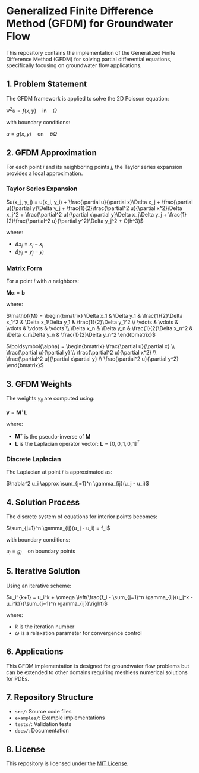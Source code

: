 # Generalized Finite Difference Method (GFDM) for Groundwater Flow

This repository contains the implementation of the Generalized Finite Difference Method (GFDM) for solving partial differential equations, specifically focusing on groundwater flow applications.

## 1. Problem Statement
The GFDM framework is applied to solve the 2D Poisson equation:

$\nabla^2 u = f(x, y) \quad \text{in} \quad \Omega$

with boundary conditions:

$u = g(x, y) \quad \text{on} \quad \partial\Omega$

## 2. GFDM Approximation
For each point $i$ and its neighboring points $j$, the Taylor series expansion provides a local approximation.

### Taylor Series Expansion
$u(x_j, y_j) = u(x_i, y_i) + \frac{\partial u}{\partial x}\Delta x_j + \frac{\partial u}{\partial y}\Delta y_j + \frac{1}{2}\frac{\partial^2 u}{\partial x^2}\Delta x_j^2 + \frac{\partial^2 u}{\partial x\partial y}\Delta x_j\Delta y_j + \frac{1}{2}\frac{\partial^2 u}{\partial y^2}\Delta y_j^2 + O(h^3)$

where:
- $\Delta x_j = x_j - x_i$
- $\Delta y_j = y_j - y_i$

### Matrix Form
For a point $i$ with $n$ neighbors:

$\mathbf{M}\boldsymbol{\alpha} = \mathbf{b}$

where:

$\mathbf{M} = \begin{bmatrix}
\Delta x_1 & \Delta y_1 & \frac{1}{2}\Delta x_1^2 & \Delta x_1\Delta y_1 & \frac{1}{2}\Delta y_1^2 \\
\vdots & \vdots & \vdots & \vdots & \vdots \\
\Delta x_n & \Delta y_n & \frac{1}{2}\Delta x_n^2 & \Delta x_n\Delta y_n & \frac{1}{2}\Delta y_n^2
\end{bmatrix}$

$\boldsymbol{\alpha} = \begin{bmatrix}
\frac{\partial u}{\partial x} \\
\frac{\partial u}{\partial y} \\
\frac{\partial^2 u}{\partial x^2} \\
\frac{\partial^2 u}{\partial x\partial y} \\
\frac{\partial^2 u}{\partial y^2}
\end{bmatrix}$

## 3. GFDM Weights
The weights $\gamma_{ij}$ are computed using:

$\boldsymbol{\gamma} = \mathbf{M}^+ \mathbf{L}$

where:
- $\mathbf{M}^+$ is the pseudo-inverse of $\mathbf{M}$
- $\mathbf{L}$ is the Laplacian operator vector: $\mathbf{L} = [0, 0, 1, 0, 1]^T$

### Discrete Laplacian
The Laplacian at point $i$ is approximated as:

$\nabla^2 u_i \approx \sum_{j=1}^n \gamma_{ij}(u_j - u_i)$

## 4. Solution Process
The discrete system of equations for interior points becomes:

$\sum_{j=1}^n \gamma_{ij}(u_j - u_i) = f_i$

with boundary conditions:

$u_i = g_i \quad \text{on boundary points}$

## 5. Iterative Solution
Using an iterative scheme:

$u_i^{k+1} = u_i^k + \omega \left(\frac{f_i - \sum_{j=1}^n \gamma_{ij}(u_j^k - u_i^k)}{\sum_{j=1}^n \gamma_{ij}}\right)$

where:
- $k$ is the iteration number
- $\omega$ is a relaxation parameter for convergence control

## 6. Applications
This GFDM implementation is designed for groundwater flow problems but can be extended to other domains requiring meshless numerical solutions for PDEs.

## 7. Repository Structure
- `src/`: Source code files
- `examples/`: Example implementations
- `tests/`: Validation tests
- `docs/`: Documentation

## 8. License
This repository is licensed under the [MIT License](LICENSE).
